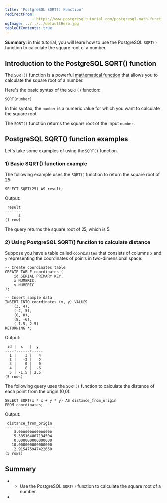 ```yaml
---
title: 'PostgreSQL SQRT() Function'
redirectFrom: 
            - https://www.postgresqltutorial.com/postgresql-math-functions/postgresql-sqrt/
ogImage: ../../../defaultHero.jpg
tableOfContents: true
---
```


**Summary**: in this tutorial, you will learn how to use the PostgreSQL `SQRT()` function to calculate the square root of a number.



## Introduction to the PostgreSQL SQRT() function



The `SQRT()` function is a powerful [mathematical function](https://www.postgresqltutorial.com/postgresql-math-functions/) that allows you to calculate the square root of a number.



Here's the basic syntax of the `SQRT()` function:



```
SQRT(number)
```



In this syntax, the `number` is a numeric value for which you want to calculate the square root



The `SQRT()` function returns the square root of the input `number`.



## PostgreSQL SQRT() function examples



Let's take some examples of using the `SQRT()` function.



### 1) Basic SQRT() function example



The following example uses the `SQRT()` function to return the square root of 25:



```
SELECT SQRT(25) AS result;
```



Output:



```
 result
--------
      5
(1 row)
```



The query returns the square root of 25, which is 5.



### 2) Using PostgreSQL SQRT() function to calculate distance



Suppose you have a table called `coordinates` that consists of columns `x` and `y` representing the coordinates of points in two-dimensional space:



```
-- Create coordinates table
CREATE TABLE coordinates (
    id SERIAL PRIMARY KEY,
    x NUMERIC,
    y NUMERIC
);

-- Insert sample data
INSERT INTO coordinates (x, y) VALUES
    (3, 4),
    (-2, 5),
    (0, 0),
    (8, -6),
    (-1.5, 2.5)
RETURNING *;
```



Output:



```
 id |  x   |  y
----+------+-----
  1 |    3 |   4
  2 |   -2 |   5
  3 |    0 |   0
  4 |    8 |  -6
  5 | -1.5 | 2.5
(5 rows)
```



The following query uses the `SQRT()` function to calculate the distance of each point from the origin (0,0):



```
SELECT SQRT(x * x + y * y) AS distance_from_origin
FROM coordinates;
```



Output:



```
 distance_from_origin
----------------------
    5.000000000000000
    5.385164807134504
    0.000000000000000
   10.000000000000000
    2.915475947422650
(5 rows)
```



## Summary



- - Use the PostgreSQL `SQRT()` function to calculate the square root of a number.
- 
